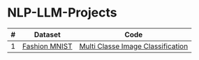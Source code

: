 # NLP-LLM-Projects

| # |    Dataset            |    Code    |
|---| --------------------- | ---------------- |
| 1 | [Fashion MNIST](https://www.kaggle.com/datasets/zalando-research/fashionmnist) | [Multi Classe Image Classification](https://github.com/FaysalMiah55/multi-class-classification-mnist-fashion) |
